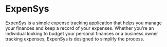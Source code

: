 # ExpenSys

ExpenSys is a simple expense tracking application that helps you manage your finances and keep a record of your expenses. Whether you're an individual looking to budget your personal finances or a business owner tracking expenses, ExpenSys is designed to simplify the process.